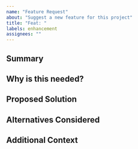 ```yaml
---
name: "Feature Request"
about: "Suggest a new feature for this project"
title: "Feat: "
labels: enhancement
assignees: ""
---
```


## Summary

<!-- Provide a clear and concise description of what the feature is. -->

## Why is this needed?

<!-- Explain the problem or opportunity that this feature addresses. -->

## Proposed Solution

<!-- Describe the proposed solution and how it would work. -->

## Alternatives Considered

<!-- List any alternative solutions or features you've considered. -->

## Additional Context

<!-- Add any other context, screenshots, or code snippets that might help explain the feature request. -->
